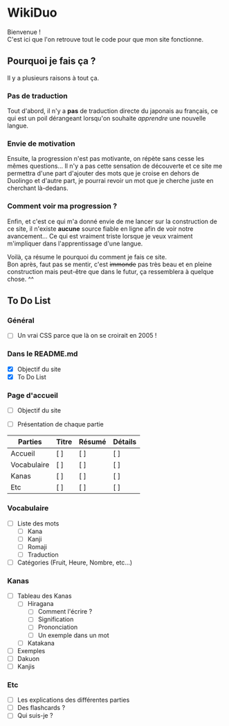 # WikiDuo

Bienvenue !  
C'est ici que l'on retrouve tout le code pour que mon site fonctionne.

## Pourquoi je fais ça ?

Il y a plusieurs raisons à tout ça.

### Pas de traduction

Tout d'abord, il n'y a **pas** de traduction directe du japonais au français, ce qui est un poil dérangeant lorsqu'on souhaite *apprendre* une nouvelle langue.

### Envie de motivation

Ensuite, la progression n'est pas motivante, on répète sans cesse les mêmes questions... Il n'y a pas cette sensation de découverte et ce site me permettra d'une part d'ajouter des mots que je croise en dehors de Duolingo et d'autre part, je pourrai revoir un mot que je cherche juste en cherchant là-dedans.

### Comment voir ma progression ?

Enfin, et c'est ce qui m'a donné envie de me lancer sur la construction de ce site, il n'existe **aucune** source fiable en ligne afin de voir notre avancement... Ce qui est vraiment triste lorsque je veux vraiment m'impliquer dans l'apprentissage d'une langue.

Voilà, ça résume le pourquoi du comment je fais ce site.  
Bon après, faut pas se mentir, c'est ~~immonde~~ pas très beau et en pleine construction mais peut-être que dans le futur, ça ressemblera à quelque chose. ^^

## To Do List

### Général

- [ ] Un vrai CSS parce que là on se croirait en 2005 !

### Dans le README.md

- [x] Objectif du site
- [x] To Do List

### Page d'accueil

- [ ] Objectif du site

- [ ] Présentation de chaque partie

|   Parties   | Titre | Résumé | Détails |
|-------------|-------|--------|---------|
|   Accueil   |  [ ]  |  [ ]   |   [ ]   |
| Vocabulaire |  [ ]  |  [ ]   |   [ ]   |
|    Kanas    |  [ ]  |  [ ]   |   [ ]   |
|     Etc     |  [ ]  |  [ ]   |   [ ]   |

### Vocabulaire

- [ ] Liste des mots
  - [ ] Kana
  - [ ] Kanji
  - [ ] Romaji
  - [ ] Traduction

- [ ] Catégories (Fruit, Heure, Nombre, etc...)

### Kanas

- [ ] Tableau des Kanas
  - [ ] Hiragana
    - [ ] Comment l'écrire ?
    - [ ] Signification
    - [ ] Prononciation
    - [ ] Un exemple dans un mot
  - [ ] Katakana
- [ ] Exemples
- [ ] Dakuon
- [ ] Kanjis

### Etc

- [ ] Les explications des différentes parties
- [ ] Des flashcards ?
- [ ] Qui suis-je ?

